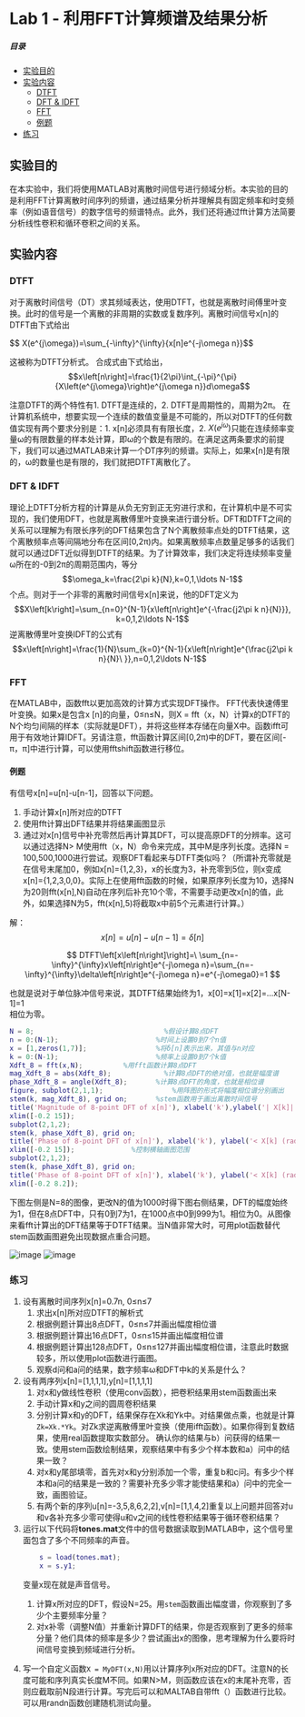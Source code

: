 # Lab 1 - 利用FFT计算频谱及结果分析
##### 目录
+ [实验目的](#实验目的)  
+ [实验内容](#实验内容)  
  - [DTFT](@DTFT)  
  - [DFT \& IDFT](@dft)  
  - [FFT](@FFT)  
  - [例题](@例题)  
+ [练习](@练习)  


## 实验目的
在本实验中，我们将使用MATLAB对离散时间信号进行频域分析。本实验的目的是利用FFT计算离散时间序列的频谱，通过结果分析并理解具有固定频率和时变频率（例如语音信号）的数字信号的频谱特点。此外，我们还将通过fft计算方法简要分析线性卷积和循环卷积之间的关系。

## 实验内容

### DTFT
对于离散时间信号（DT）求其频域表达，使用DTFT，也就是离散时间傅里叶变换。此时的信号是一个离散的非周期的实数或复数序列。离散时间信号x[n]的DTFT由下式给出

$$ X(e^{j\omega})=\sum_{-\infty}^{\infty}\{x[n]e^{-j\omega n}}$$  

这被称为DTFT分析式。 合成式由下式给出，
$$x\left[n\right]=\frac{1}{2\pi}\int_{-\pi}^{\pi}{X\left(e^{j\omega}\right)e^{j\omega n}}d\omega$$

注意DTFT的两个特性有1. DTFT是连续的，2. DTFT是周期性的，周期为2π。 在计算机系统中，想要实现一个连续的数值变量是不可能的，所以对DTFT的任何数值实现有两个要求分别是：1. x[n]必须具有有限长度，2. $X(e^{jω})$只能在连续频率变量ω的有限数量的样本处计算，即ω的个数是有限的。在满足这两条要求的前提下，我们可以通过MATLAB来计算一个DT序列的频谱。实际上，如果x[n]是有限的，ω的数量也是有限的，我们就把DTFT离散化了。

<a href="dft"></a>
### DFT & IDFT
理论上DTFT分析方程的计算是从负无穷到正无穷进行求和，在计算机中是不可实现的，我们使用DFT，也就是离散傅里叶变换来进行谱分析。DFT和DTFT之间的关系可以理解为有限长序列的DFT结果包含了N个离散频率点处的DTFT结果，这个离散频率点等间隔地分布在区间\[0,2π\)内。如果离散频率点数量足够多的话我们就可以通过DFT近似得到DTFT的结果。为了计算效率，我们决定将连续频率变量ω所在的-0到2π的周期范围内，等分
$$\omega_k=\frac{2\pi k}{N},k=0,1,\ldots N-1$$
个点。则对于一个非零的离散时间信号x[n]来说，他的DFT定义为
$$X\left[k\right]=\sum_{n=0}^{N-1}{x\left[n\right]e^{-\frac{j2\pi k n}{N}}}, k=0,1,2\ldots N-1$$
逆离散傅里叶变换IDFT的公式有
$$x\left[n\right]=\frac{1}{N}\sum_{k=0}^{N-1}{x\left[n\right]e^{\frac{j2\pi k n}{N}\ }},n=0,1,2\ldots N-1$$

### FFT
在MATLAB中，函数fft以更加高效的计算方式实现DFT操作。 FFT代表快速傅里叶变换。如果x是包含x [n]的向量，0≤n≤N，则X = fft（x，N）计算x的DTFT的N个均匀间隔的样本（实际就是DFT），并将这些样本存储在向量X中。函数ifft可用于有效地计算IDFT。另请注意，fft函数计算区间\[0,2π\)中的DFT，要在区间\[-π，π\]中进行计算，可以使用fftshift函数进行移位。

#### 例题
有信号x[n]=u[n]-u[n-1]，回答以下问题。
1.	手动计算x[n]所对应的DTFT
2.	使用fft计算出DFT结果并将结果画图显示
3.	通过对x[n]信号中补充零然后再计算其DFT，可以提高原DFT的分辨率。这可以通过选择N> M使用fft（x，N）命令来完成，其中M是序列长度。选择N = 100,500,1000进行尝试。观察DFT看起来与DTFT类似吗？（所谓补充零就是在信号末尾加0，例如x[n]={1,2,3}，x的长度为3，补充零到5位，则x变成x[n]={1,2,3,0,0}。实际上在使用fft函数的时候，如果原序列长度为10，选择N为20则fft(x[n],N)自动在序列后补充10个零，不需要手动更改x[n]的值，此外，如果选择N为5，fft(x[n],5)将截取x中前5个元素进行计算。）  

解：  
$$x\left[n\right]=u\left[n\right]-u\left[n-1\right]=\delta\left[n\right]$$  

$$ DTFT\left[x\left[n\right]\right]=\ \sum_{n=-\infty}^{\infty}x\left[n\right]e^{-j\omega n}=\sum_{n=-\infty}^{\infty}\delta\left[n\right]e^{-j\omega n}=e^{-j\omega0}=1 $$  

也就是说对于单位脉冲信号来说，其DTFT结果始终为1，x[0]=x[1]=x[2]=...x[N-1]=1  
相位为零。

```matlab
N = 8;						          %假设计算8点DFT
n = 0:(N-1);				        %时间上设置0到7个n值
x = [1,zeros(1,7)];					%将δ[n]表示出来，其值与n对应
k = 0:(N-1);				        %频率上设置0到7个k值
Xdft_8 = fft(x,N);	        %用fft函数计算8点DFT
mag_Xdft_8 = abs(Xdft_8);			  %计算8点DFT的绝对值，也就是幅度谱
phase_Xdft_8 = angle(Xdft_8);		%计算8点DFT的角度，也就是相位谱
figure, subplot(2,1,1); 				%用阵图的形式将幅度相位谱分别画出
stem(k, mag_Xdft_8), grid on;		%stem函数用于画出离散时间信号
title('Magnitude of 8-point DFT of x[n]'), xlabel('k'),ylabel('| X[k]|');	      %幅度响应谱
xlim([-0.2 15]);
subplot(2,1,2);
stem(k, phase_Xdft_8), grid on;
title('Phase of 8-point DFT of x[n]'), xlabel('k'), ylabel('< X[k] (radians)');	%相位响应谱
xlim([-0.2 15]);	          %控制横轴画图范围
subplot(2,1,2);
stem(k, phase_Xdft_8), grid on;
title('Phase of 8-point DFT of x[n]'), xlabel('k'), ylabel('< X[k] (radians)');
xlim([-0.2 8.2]);
```
下图左侧是N=8的图像，更改N的值为1000时得下图右侧结果，DFT的幅度始终为1，但在8点DFT中，只有0到7为1，在1000点中0到999为1。相位为0。从图像来看fft计算出的DFT结果等于DTFT结果。当N值非常大时，可用plot函数替代stem函数画图避免出现数据点重合问题。

![image](https://user-images.githubusercontent.com/88413945/185732010-0029ee71-29c0-49ae-bc31-77b79d57d831.png)
![image](https://user-images.githubusercontent.com/88413945/185732015-b06857a6-953d-48c6-87ac-0559fb16fe72.png)

### 练习
<ol>
  <li>设有离散时间序列x[n]=0.7n, 0≤n≤7  
    <ol>
      <li>求出x[n]所对应DTFT的解析式  </li>
      <li>根据例题计算出8点DFT，0≤n≤7并画出幅度相位谱   </li>
      <li>根据例题计算出16点DFT，0≤n≤15并画出幅度相位谱   </li>
      <li>根据例题计算出128点DFT，0≤n≤127并画出幅度相位谱，注意此时数据较多，所以使用plot函数进行画图。  </li> 
      <li>观察d问和a问的结果，数字频率ω和DFT中k的关系是什么？   </li>
    </ol>
  </li>

  <li>设有两序列x[n]=[1,1,1,1],y[n]=[1,1,1,1]
    <ol>
      <li>对x和y做线性卷积（使用conv函数），把卷积结果用stem函数画出来</li>
      <li>手动计算x和y之间的圆周卷积结果</li>
      <li>分别计算x和y的DFT，结果保存在Xk和Yk中。对结果做点乘，也就是计算<code>Zk=Xk.*Yk</code>。对Zk求逆离散傅里叶变换（使用ifft函数）。如果你得到复数结果，使用real函数提取实数部分。 确认你的结果与b）问获得的结果一致。使用stem函数绘制结果，观察结果中有多少个样本数和a）问中的结果一致？</li>
      <li>对x和y尾部填零，首先对x和y分别添加一个零，重复b和c问。有多少个样本和a问的结果是一致的？需要补充多少零才能使结果和a）问中的完全一致，画图验证。</li>
      <li>有两个新的序列u[n]=-3,5,8,6,2,2],v[n]=[1,1,4,2]重复以上问题并回答对u和v各补充多少零可使得u和v之间的线性卷积结果等于循环卷积结果？</li>
    </ol>
  </li>
  
  <li> 运行以下代码将<b>tones.mat</b>文件中的信号数据读取到MATLAB中，这个信号里面包含了多个不同频率的声音。
    
```matlab
    s = load(tones.mat);   
    x = s.y1;
```  
变量x现在就是声音信号。
    <ol>
      <li>计算x所对应的DFT，假设N=25。用<code>stem</code>函数画出幅度谱，你观察到了多少个主要频率分量？</li>
      <li>对x补零（调整N值）并重新计算DFT的结果，你是否观察到了更多的频率分量？他们具体的频率是多少？尝试画出x的图像，思考理解为什么要将时间信号变换到频域进行分析。</li>
    </ol>
  </li>
  
  <li>写一个自定义函数<code>X = MyDFT(x,N)</code>用以计算序列x所对应的DFT。注意N的长度可能和序列真实长度M不同。如果N>M，则函数应该在x的末尾补充零，否则应截取前N段进行计算。写完后可以和MALTAB自带fft（）函数进行比较。可以用randn函数创建随机测试向量。
  </li>
</ol>
  


  

  

